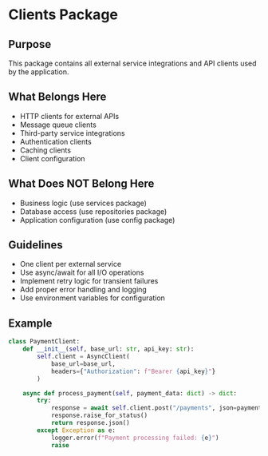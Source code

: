 # Clients Package

## Purpose
This package contains all external service integrations and API clients used by the application.

## What Belongs Here
- HTTP clients for external APIs
- Message queue clients
- Third-party service integrations
- Authentication clients
- Caching clients
- Client configuration

## What Does NOT Belong Here
- Business logic (use services package)
- Database access (use repositories package)
- Application configuration (use config package)

## Guidelines
- One client per external service
- Use async/await for all I/O operations
- Implement retry logic for transient failures
- Add proper error handling and logging
- Use environment variables for configuration

## Example
```python
class PaymentClient:
    def __init__(self, base_url: str, api_key: str):
        self.client = AsyncClient(
            base_url=base_url,
            headers={"Authorization": f"Bearer {api_key}"}
        )

    async def process_payment(self, payment_data: dict) -> dict:
        try:
            response = await self.client.post("/payments", json=payment_data)
            response.raise_for_status()
            return response.json()
        except Exception as e:
            logger.error(f"Payment processing failed: {e}")
            raise
```
